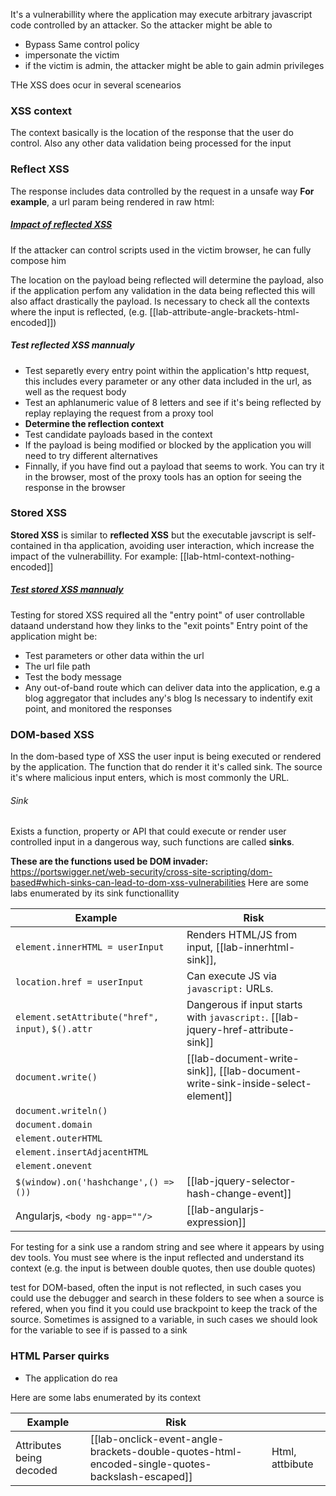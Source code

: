 It's a vulnerabillity where the application may execute arbitrary javascript code controlled by an attacker. So the attacker might be able to
- Bypass Same control policy
- impersonate the victim
- if the victim is admin, the attacker might be able to gain admin privileges

THe XSS does ocur in several scenearios

### XSS context
The context basically is the location of the response that the user do control.
Also any other data validation being processed for the input
### Reflect XSS
The response includes data controlled by the request in a unsafe way
**For example**, a url param being rendered in raw html:

##### [Impact of reflected XSS](https://portswigger.net/web-security/cross-site-scripting/reflected#impact-of-reflected-xss-attacks)
If the attacker can control scripts used in the victim browser, he can fully compose him

The location on the payload being reflected will determine the payload, also if the application perfom any validation in the data being reflected this will also affact drastically the payload.
Is necessary to check all the contexts where the input is reflected, (e.g. [[lab-attribute-angle-brackets-html-encoded]])
##### Test **reflected XSS** mannualy
- Test separetly every entry point within the application's http request, this includes every parameter or any other data included in the url, as well as the request body
- Test an aphlanumeric value of 8 letters and see if it's being reflected by replay replaying the request from a proxy tool
- **Determine the reflection context**
- Test candidate payloads based in the context
- If the payload is being modified or blocked by the application you will need to try different alternatives
- Finnally, if you have find out a payload that seems to work. You can try it in the browser, most of the proxy tools has an option for seeing the response in the browser

### **Stored XSS** 
**Stored XSS** is similar to **reflected XSS** but the executable javscript is self-contained in tha application, avoiding user interaction, which increase the impact of the vulnerabillity.
For example: [[lab-html-context-nothing-encoded]]

##### [Test **stored XSS** mannualy](https://portswigger.net/web-security/cross-site-scripting/stored#how-to-find-and-test-for-stored-xss-vulnerabilities)
Testing for stored XSS required all the "entry point" of user controllable dataand understand how they links to the "exit points"
Entry point of the application might be:
- Test parameters or other data within the url
- The url file path
- Test the body message
- Any out-of-band route which can deliver data into the application, e.g a blog aggregator that includes any's blog
Is necessary to indentify exit point, and monitored the responses
### DOM-based  XSS
In the dom-based type of XSS the user input is being executed or rendered by the application. 
The function that do render it it's called sink. The source it's where malicious input enters, which is most commonly the URL.
###### Sink
Exists a function, property or API that could execute or render user controlled input in a dangerous way, such functions are called **sinks**.

**These are the functions used be DOM invader:**
https://portswigger.net/web-security/cross-site-scripting/dom-based#which-sinks-can-lead-to-dom-xss-vulnerabilities
Here are some labs enumerated by its sink functionallity

| **Example**                                       | **Risk**                                                                         |
| ------------------------------------------------- | -------------------------------------------------------------------------------- |
| `element.innerHTML = userInput`                   | Renders HTML/JS from input, [[lab-innerhtml-sink]],                              |
| `location.href = userInput`                       | Can execute JS via `javascript:` URLs.                                           |
| `element.setAttribute("href", input)`, `$().attr` | Dangerous if input starts with `javascript:`. [[lab-jquery-href-attribute-sink]] |
| `document.write()`                                | [[lab-document-write-sink]], [[lab-document-write-sink-inside-select-element]]   |
| `document.writeln()`                              |                                                                                  |
| `document.domain`                                 |                                                                                  |
| `element.outerHTML`                               |                                                                                  |
| `element.insertAdjacentHTML`                      |                                                                                  |
| `element.onevent`                                 |                                                                                  |
| `$(window).on('hashchange',() => ())`             | [[lab-jquery-selector-hash-change-event]]                                        |
| Angularjs, `<body ng-app=""/>`                    | [[lab-angularjs-expression]]                                                     |
For testing for a sink use a random string and see where it appears by using dev tools. You must see where is the input reflected and understand its context (e.g. the input is between double quotes, then use double quotes)

test for DOM-based, often the input is not reflected, in such cases you could use the debugger and search in these folders to see when a source is refered, when you find it you could use brackpoint to keep the track of the source. Sometimes is assigned to a variable, in such cases we should look for the variable to see if is passed to a sink

### HTML Parser quirks
- The application do rea

Here are some labs enumerated by its context

| **Example**              | **Risk**                                                                                        |                 |
| ------------------------ | ----------------------------------------------------------------------------------------------- | --------------- |
| Attributes being decoded | [[lab-onclick-event-angle-brackets-double-quotes-html-encoded-single-quotes-backslash-escaped]] | Html, attbibute |

